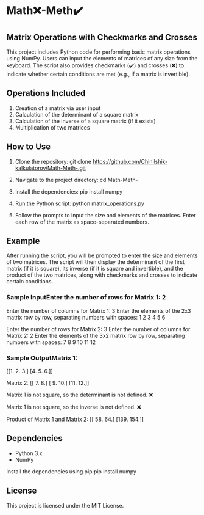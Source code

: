 # Math❌-Meth✔️
## Matrix Operations with Checkmarks and Crosses

This project includes Python code for performing basic matrix operations using NumPy. Users can input the elements of matrices of any size from the keyboard. The script also provides checkmarks (✔️) and crosses (❌) to indicate whether certain conditions are met (e.g., if a matrix is invertible).

## Operations Included

1. Creation of a matrix via user input
2. Calculation of the determinant of a square matrix
3. Calculation of the inverse of a square matrix (if it exists)
4. Multiplication of two matrices

## How to Use

1. Clone the repository:
     git clone https://github.com/Chinilshik-kalkulatorov/Math-Meth-.git
   
2. Navigate to the project directory:
     cd Math-Meth-
   
3. Install the dependencies:
     pip install numpy
   
4. Run the Python script:
     python matrix_operations.py
   
5. Follow the prompts to input the size and elements of the matrices. Enter each row of the matrix as space-separated numbers.

## Example

After running the script, you will be prompted to enter the size and elements of two matrices. The script will then display the determinant of the first matrix (if it is square), its inverse (if it is square and invertible), and the product of the two matrices, along with checkmarks and crosses to indicate certain conditions.

### Sample InputEnter the number of rows for Matrix 1: 2
Enter the number of columns for Matrix 1: 3
Enter the elements of the 2x3 matrix row by row, separating numbers with spaces:
1 2 3
4 5 6

Enter the number of rows for Matrix 2: 3
Enter the number of columns for Matrix 2: 2
Enter the elements of the 3x2 matrix row by row, separating numbers with spaces:
7 8
9 10
11 12

### Sample OutputMatrix 1:
[[1. 2. 3.]
 [4. 5. 6.]]

Matrix 2:
[[ 7.  8.]
 [ 9. 10.]
 [11. 12.]]

Matrix 1 is not square, so the determinant is not defined. ❌

Matrix 1 is not square, so the inverse is not defined. ❌

Product of Matrix 1 and Matrix 2:
[[ 58.  64.]
 [139. 154.]]

## Dependencies

- Python 3.x
- NumPy

Install the dependencies using pip:pip install numpy

## License

This project is licensed under the MIT License.
